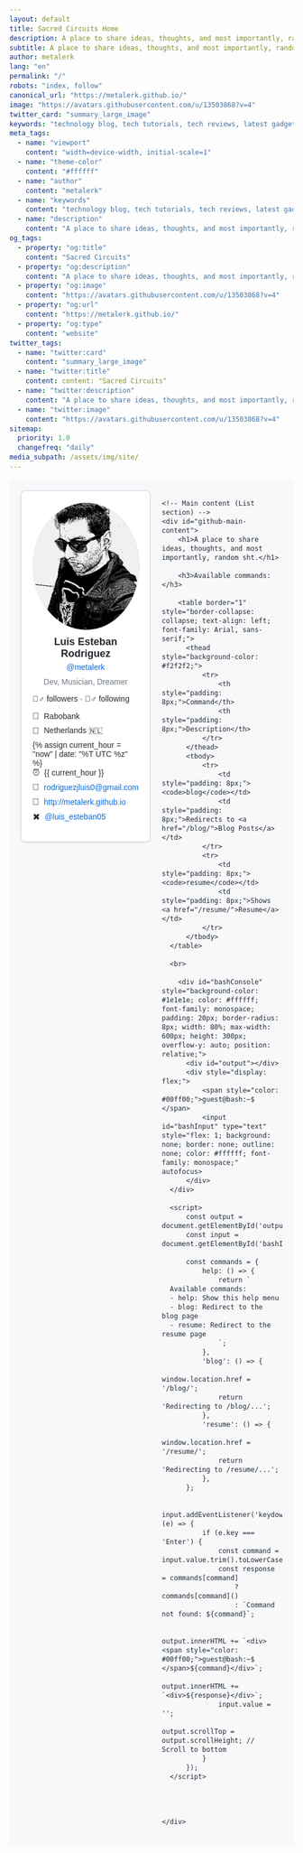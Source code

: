 ```yaml
---
layout: default
title: Sacred Circuits Home
description: A place to share ideas, thoughts, and most importantly, random sht.
subtitle: A place to share ideas, thoughts, and most importantly, random sht.
author: metalerk
lang: "en"
permalink: "/"
robots: "index, follow"
canonical_url: "https://metalerk.github.io/"
image: "https://avatars.githubusercontent.com/u/13503868?v=4"
twitter_card: "summary_large_image"
keywords: "technology blog, tech tutorials, tech reviews, latest gadgets, software tips"
meta_tags:
  - name: "viewport"
    content: "width=device-width, initial-scale=1"
  - name: "theme-color"
    content: "#ffffff"
  - name: "author"
    content: "metalerk"
  - name: "keywords"
    content: "technology blog, tech tutorials, tech reviews, latest gadgets, software tips"
  - name: "description"
    content: "A place to share ideas, thoughts, and most importantly, random sht."
og_tags:
  - property: "og:title"
    content: "Sacred Circuits"
  - property: "og:description"
    content: "A place to share ideas, thoughts, and most importantly, random sht."
  - property: "og:image"
    content: "https://avatars.githubusercontent.com/u/13503868?v=4"
  - property: "og:url"
    content: "https://metalerk.github.io/"
  - property: "og:type"
    content: "website"
twitter_tags:
  - name: "twitter:card"
    content: "summary_large_image"
  - name: "twitter:title"
    content: content: "Sacred Circuits"
  - name: "twitter:description"
    content: "A place to share ideas, thoughts, and most importantly, random sht."
  - name: "twitter:image"
    content: "https://avatars.githubusercontent.com/u/13503868?v=4"
sitemap:
  priority: 1.0
  changefreq: "daily"
media_subpath: /assets/img/site/
---
```


<div id="github-page-layout">
    <!-- Left sidebar (Profile section) -->
    <div id="github-sidebar">
        <img id="github-profile-avatar" src="assets/img/site/luis.jpg" alt="User Avatar">
        <div id="github-profile-info">
            <h2 id="github-profile-name">Luis Esteban Rodriguez</h2>
            <p id="github-profile-username"><a href="http://github.com/metalerk" target="_blank">@metalerk</a></p>
            <p id="github-profile-bio">Dev, Musician, Dreamer</p>
        </div>
        <div id="github-profile-details">
            <p><strong>🤷‍♂️</strong> followers · <strong>🤷‍♂️</strong> following</p>
            <ul>
                <li><span class="icon">🏢</span> <span>Rabobank</span></li>
                <li><span class="icon">📍</span> <span>Netherlands 🇳🇱</span></li>
                {% assign current_hour = "now" | date: "%T UTC %z" %}
                <li><span class="icon">⏰</span> <span>{{ current_hour }}</span></li>
                <li><span class="icon">📧</span> <a href="mailto:rodriguezjluis0@gmail.com">rodriguezjluis0@gmail.com</a></li>
                <li><span class="icon">🔗</span> <a href="http://metalerk.github.io" target="_blank">http://metalerk.github.io</a></li>
                <li><span class="icon">✖</span> <a href="https://twitter.com/luis_esteban05" target="_blank">@luis_esteban05</a></li>
            </ul>
        </div>
    </div>

    <!-- Main content (List section) -->
    <div id="github-main-content">
        <h1>A place to share ideas, thoughts, and most importantly, random sht.</h1>

        <h3>Available commands:</h3>

        <table border="1" style="border-collapse: collapse; text-align: left; font-family: Arial, sans-serif;">
          <thead style="background-color: #f2f2f2;">
              <tr>
                  <th style="padding: 8px;">Command</th>
                  <th style="padding: 8px;">Description</th>
              </tr>
          </thead>
          <tbody>
              <tr>
                  <td style="padding: 8px;"><code>blog</code></td>
                  <td style="padding: 8px;">Redirects to <a href="/blog/">Blog Posts</a></td>
              </tr>
              <tr>
                  <td style="padding: 8px;"><code>resume</code></td>
                  <td style="padding: 8px;">Shows <a href="/resume/">Resume</a></td>
              </tr>
          </tbody>
      </table>
      
      <br>

        <div id="bashConsole" style="background-color: #1e1e1e; color: #ffffff; font-family: monospace; padding: 20px; border-radius: 8px; width: 80%; max-width: 600px; height: 300px; overflow-y: auto; position: relative;">
          <div id="output"></div>
          <div style="display: flex;">
              <span style="color: #00ff00;">guest@bash:~$  </span>
              <input id="bashInput" type="text" style="flex: 1; background: none; border: none; outline: none; color: #ffffff; font-family: monospace;" autofocus>
          </div>
      </div>
      
      <script>
          const output = document.getElementById('output');
          const input = document.getElementById('bashInput');
      
          const commands = {
              help: () => {
                  return `
      Available commands:
      - help: Show this help menu
      - blog: Redirect to the blog page
      - resume: Redirect to the resume page
                  `;
              },
              'blog': () => {
                  window.location.href = '/blog/';
                  return 'Redirecting to /blog/...';
              },
              'resume': () => {
                  window.location.href = '/resume/';
                  return 'Redirecting to /resume/...';
              },
          };
      
          input.addEventListener('keydown', (e) => {
              if (e.key === 'Enter') {
                  const command = input.value.trim().toLowerCase();
                  const response = commands[command] 
                      ? commands[command]() 
                      : `Command not found: ${command}`;
                  
                  output.innerHTML += `<div><span style="color: #00ff00;">guest@bash:~$  </span>${command}</div>`;
                  output.innerHTML += `<div>${response}</div>`;
                  input.value = '';
                  output.scrollTop = output.scrollHeight; // Scroll to bottom
              }
          });
      </script>
      
      


    </div>
</div>

<style>
    /* Main container */
    #github-page-layout {
        display: flex;
        align-items: flex-start;
        padding: 20px;
        font-family: Arial, sans-serif;
        background-color: #f6f8fa;
        color: #24292f;
    }

    /* Sidebar */
    #github-sidebar {
        width: 300px;
        background-color: #ffffff;
        border: 1px solid #d0d7de;
        border-radius: 8px;
        padding: 20px;
        margin-right: 20px;
        box-shadow: 0 1px 3px rgba(0, 0, 0, 0.1);
    }

    #github-profile-avatar {
        width: 225px;
        height: 225px;
        border-radius: 50%;
        display: block;
        margin: 0 auto 10px;
        border: 1px solid #e1e4e8;
    }

    #github-profile-info {
        text-align: center;
    }

    #github-profile-name {
        font-size: 18px;
        font-weight: bold;
        margin: 5px 0;
    }

    #github-profile-username {
        color: #57606a;
        margin: 5px 0;
    }

    #github-profile-bio {
        font-size: 14px;
        color: #6e7781;
        margin: 10px 0;
    }

    #github-profile-details ul {
        list-style: none;
        padding: 0;
        margin-top: 10px;
    }

    #github-profile-details li {
        display: flex;
        align-items: center;
        margin-bottom: 8px;
    }

    .icon {
        margin-right: 8px;
        font-size: 16px;
    }

    a {
        color: #0969da;
        text-decoration: none;
    }

    a:hover {
        text-decoration: underline;
    }

    /* Main content */
    #github-main-content {
        flex-grow: 1;
        background-color: #ffffff;
        border: 1px solid #d0d7de;
        border-radius: 8px;
        padding: 20px;
        box-shadow: 0 1px 3px rgba(0, 0, 0, 0.1);
    }

    #site-list {
        list-style: none;
        padding: 0;
    }

    #site-list li {
        margin-bottom: 10px;
    }

    #site-list li a {
        text-decoration: none;
        color: #0969da;
    }

    #site-list li a:hover {
        text-decoration: underline;
    }



    #console-container {
              background-color: #0d1117;
              color: #c9d1d9;
              font-family: "Courier New", Courier, monospace;
              border: 1px solid #30363d;
              border-radius: 8px;
              padding: 20px;
              width: 600px;
              margin: 20px auto;
              box-shadow: 0 4px 8px rgba(0, 0, 0, 0.5);
          }
      
          #console-output {
              white-space: pre-wrap;
              min-height: 200px;
              margin-bottom: 10px;
              background-color: #161b22;
              padding: 10px;
              border: 1px solid #30363d;
              border-radius: 4px;
              overflow-y: auto;
              height: 150px;
          }
      
          #console-input {
              background: none;
              border: 1px solid #30363d;
              border-radius: 4px;
              outline: none;
              color: #58a6ff;
              font-family: inherit;
              font-size: 16px;
              padding: 5px 10px;
              width: 100%;
          }
      
          #console-input::placeholder {
              color: #8b949e;
          }
      
          #console-input:focus {
              border-color: #58a6ff;
          }

</style>

